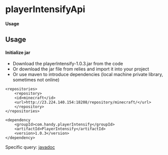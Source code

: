 # playerIntensifyApi

#### Usage

## Usage

#### Initialize jar
- Download the playerIntensify-1.0.3.jar from the code
- Or download the jar file from relies and import it into your project
- Or use maven to introduce dependencies (local machine private library, sometimes not online)
```
<repositories>
    <repository>
    <id>minecraft</id>
    <url>http://23.224.140.154:18208/repository/minecraft/</url>
    </repository>
</repositories>

<dependency
    <groupId>com.handy.playerIntensify</groupId>
    <artifactId>PlayerIntensify</artifactId>
    <version>1.0.3</version>
</dependency>
```


Specific query: [javadoc](https://handy-git.github.io/PlayerIntensifyVersions/ "javadoc")

